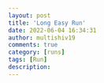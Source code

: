 ```yaml
---
layout: post
title: 'Long Easy Run'
date: 2022-06-04 16:34:31
author: multishiv19
comments: true
category: [runs]
tags: [Run]
description: 
---
```


<div width='100%' class='strava-embed-placeholder' data-embed-type='activity' data-embed-id='7251324580'></div>
<script src='https://strava-embeds.com/embed.js'></script>
